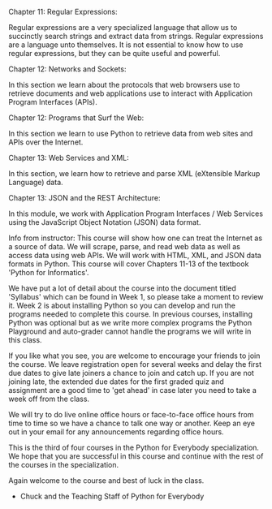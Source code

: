 Chapter 11: Regular Expressions: 

Regular expressions are a very specialized language that allow us to succinctly search strings and extract data from strings. Regular expressions are a language unto themselves. It is not essential to know how to use regular expressions, but they can be quite useful and powerful.

Chapter 12: Networks and Sockets: 

In this section we learn about the protocols that web browsers use to retrieve documents and web applications use to interact with Application Program Interfaces (APIs).

Chapter 12: Programs that Surf the Web: 

In this section we learn to use Python to retrieve data from web sites and APIs over the Internet.

Chapter 13: Web Services and XML: 

In this section, we learn how to retrieve and parse XML (eXtensible Markup Language) data.

Chapter 13: JSON and the REST Architecture: 

In this module, we work with Application Program Interfaces / Web Services using the JavaScript Object Notation (JSON) data format.



Info from instructor:
This course will show how one can treat the Internet as a source of data. We will scrape, parse, and read web data as well as access data using web APIs. We will work with HTML, XML, and JSON data formats in Python. This course will cover Chapters 11-13 of the textbook 'Python for Informatics'.

We have put a lot of detail about the course into the document titled 'Syllabus' which can be found in Week 1, so please take a moment to review it. Week 2 is about installing Python so you can develop and run the programs needed to complete this course. In previous courses, installing Python was optional but as we write more complex programs the Python Playground and auto-grader cannot handle the programs we will write in this class.

If you like what you see, you are welcome to encourage your friends to join the course. We leave registration open for several weeks and delay the first due dates to give late joiners a chance to join and catch up. If you are not joining late, the extended due dates for the first graded quiz and assignment are a good time to 'get ahead' in case later you need to take a week off from the class.

We will try to do live online office hours or face-to-face office hours from time to time so we have a chance to talk one way or another. Keep an eye out in your email for any announcements regarding office hours.

This is the third of four courses in the Python for Everybody specialization. We hope that you are successful in this course and continue with the rest of the courses in the specialization.

Again welcome to the course and best of luck in the class.

- Chuck and the Teaching Staff of Python for Everybody

